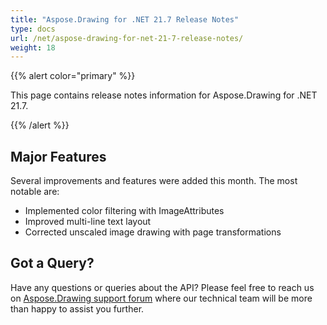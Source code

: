```yaml
---
title: "Aspose.Drawing for .NET 21.7 Release Notes"
type: docs
url: /net/aspose-drawing-for-net-21-7-release-notes/
weight: 18
---
```


{{% alert color="primary" %}} 

This page contains release notes information for Aspose.Drawing for .NET 21.7.

{{% /alert %}} 
## **Major Features**
Several improvements and features were added this month. The most notable are:

- Implemented color filtering with ImageAttributes
- Improved multi-line text layout
- Corrected unscaled image drawing with page transformations
## **Got a Query?**
Have any questions or queries about the API? Please feel free to reach us on [Aspose.Drawing support forum](https://forum.aspose.com/c/drawing) where our technical team will be more than happy to assist you further.
